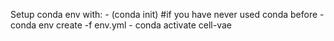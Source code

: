 Setup conda env with:
    - (conda init) #if you have never used conda before
    - conda env create -f env.yml
    - conda activate cell-vae